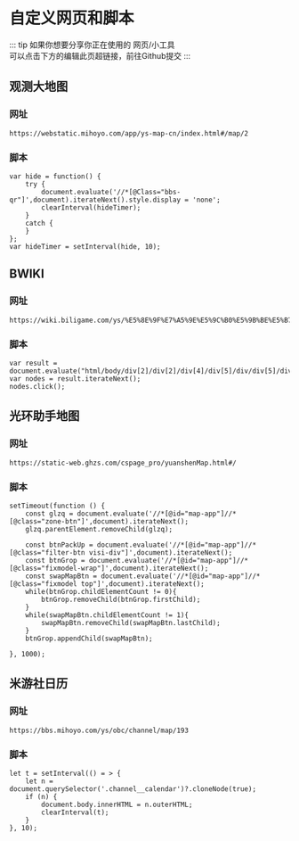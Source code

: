 # 自定义网页和脚本

::: tip
如果你想要分享你正在使用的 网页/小工具  
可以点击下方的编辑此页超链接，前往Github提交
:::

## 观测大地图

### 网址
```:no-line-numbers
https://webstatic.mihoyo.com/app/ys-map-cn/index.html#/map/2
```
### 脚本
```:no-line-numbers js
var hide = function() {
    try {
        document.evaluate('//*[@Class="bbs-qr"]',document).iterateNext().style.display = 'none';
        clearInterval(hideTimer);
    }
    catch {
    }
};
var hideTimer = setInterval(hide, 10);
```

## BWIKI

### 网址
```:no-line-numbers
https://wiki.biligame.com/ys/%E5%8E%9F%E7%A5%9E%E5%9C%B0%E5%9B%BE%E5%B7%A5%E5%85%B7_%E5%85%A8%E5%9C%B0%E6%A0%87%E4%BD%8D%E7%BD%AE%E7%82%B9
```

### 脚本
```:no-line-numbers js
var result = document.evaluate("html/body/div[2]/div[2]/div[4]/div[5]/div/div[5]/div/div/div[4]/div[1]/div[3]/div[3]/div[3]",document);
var nodes = result.iterateNext();
nodes.click();
```

## 光环助手地图

### 网址
```:no-line-numbers 
https://static-web.ghzs.com/cspage_pro/yuanshenMap.html#/
```

### 脚本
```:no-line-numbers js
setTimeout(function () { 
    const glzq = document.evaluate('//*[@id="map-app"]//*[@class="zone-btn"]',document).iterateNext();
    glzq.parentElement.removeChild(glzq);

    const btnPackUp = document.evaluate('//*[@id="map-app"]//*[@class="filter-btn visi-div"]',document).iterateNext();
    const btnGrop = document.evaluate('//*[@id="map-app"]//*[@class="fixmodel-wrap"]',document).iterateNext();
    const swapMapBtn = document.evaluate('//*[@id="map-app"]//*[@class="fixmodel top"]',document).iterateNext();
    while(btnGrop.childElementCount != 0){
        btnGrop.removeChild(btnGrop.firstChild);
    }
    while(swapMapBtn.childElementCount != 1){
        swapMapBtn.removeChild(swapMapBtn.lastChild);
    }
    btnGrop.appendChild(swapMapBtn);

}, 1000);
```

## 米游社日历

### 网址
```:no-line-numbers
https://bbs.mihoyo.com/ys/obc/channel/map/193
```

### 脚本
```:no-line-numbers js
let t = setInterval(() = > {
    let n = document.querySelector('.channel__calendar')?.cloneNode(true);
    if (n) {
        document.body.innerHTML = n.outerHTML;
        clearInterval(t);
    }
}, 10);
```
